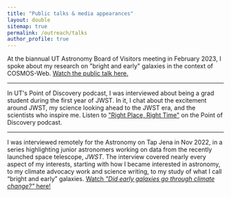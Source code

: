 ```yaml
---
title: "Public talks & media appearances"
layout: double
sitemap: true
permalink: /outreach/talks
author_profile: true
---
```


At the biannual UT Astronomy Board of Visitors meeting in February 2023, I spoke about
my research on "bright and early" galaxies in the context of
COSMOS-Web. [Watch the public talk here.](https://www.youtube.com/watch?v=Jr0bOicV9XY)

***

In UT's Point of Discovery podcast, I was interviewed
about being a grad student during the first year of JWST. In it, I chat about the
excitement around JWST, my
science looking ahead to the JWST era, and the scientists who
inspire me. Listen to ["Right Place, Right Time"](https://cns.utexas.edu/news/podcast/right-place-right-time)
on the Point of Discovery podcast.

***

I was interviewed remotely for the Astronomy on Tap Jena in
Nov 2022, in a series highlighting junior
astronomers working on data from the recently launched space
telescope, _JWST_. The interview covered nearly every aspect of my
interests, starting with how I became interested in astronomy, to my
climate advocacy work and science writing, to my study of what I call
“bright and early”
galaxies. [Watch _"Did early galaxies go through climate change?"_ here!](https://www.youtube.com/watch?v=do8m0iR4i6k)


<!---{{< youtube id=“https://www.youtube.com/watch?v=do8m0iR4i6k” >}}--->


